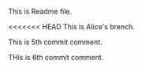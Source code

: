 This is Readme file.

<<<<<<< HEAD
This is Alice's brench.

This is 5th commit comment.

THis is 6th commit comment.
